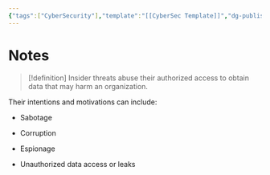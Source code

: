 ```yaml
---
{"tags":["CyberSecurity"],"template":"[[CyberSec Template]]","dg-publish":true,"permalink":"/600-coding/security/notes/cybersec-insider-threats/","dgPassFrontmatter":true}
---
```



# Notes
> [!definition] 
> Insider threats abuse their authorized access to obtain data that may harm an organization.

Their intentions and motivations can include: 

- Sabotage
    
- Corruption
    
- Espionage
    
- Unauthorized data access or leaks


